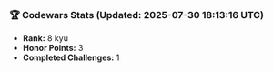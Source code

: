 ### 🏆 Codewars Stats (Updated: 2025-07-30 18:13:16 UTC)

- **Rank:** 8 kyu
- **Honor Points:** 3
- **Completed Challenges:** 1
